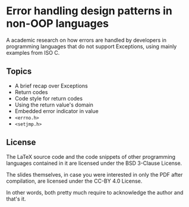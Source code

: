 Error handling design patterns in non-OOP languages
================================================================

A academic research on how errors are handled by developers in 
programming languages that do not support Exceptions, using 
mainly examples from ISO C.


Topics
----------------------------------------

- A brief recap over Exceptions
- Return codes
- Code style for return codes
- Using the return value's domain
- Embedded error indicator in value
- `<errno.h>`
- `<setjmp.h>`


License
----------------------------------------

The LaTeX source code and the code snippets of other 
programming languages contained in it are licensed under the 
BSD 3-Clause License.

The slides themselves, in case you were interested in only the
PDF after compilation, are licensed under the CC-BY 4.0
License.

In other words, both pretty much require to acknowledge the
author and that's it.
